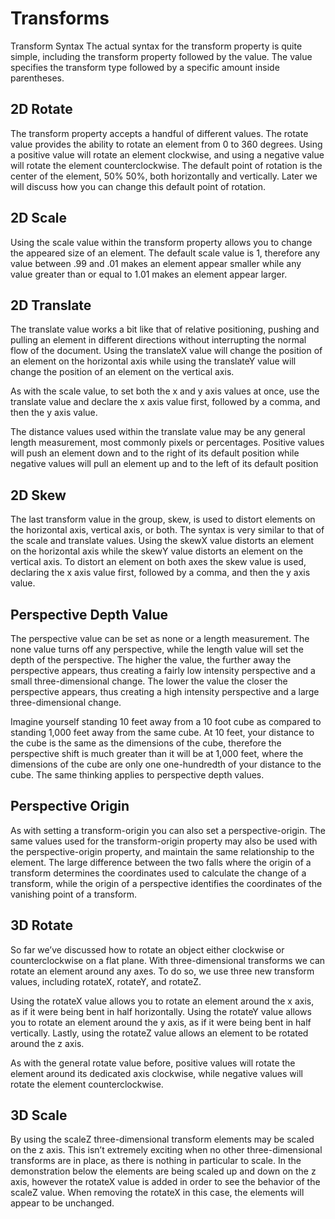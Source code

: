 # Transforms

Transform Syntax
The actual syntax for the transform property is quite simple, including the transform property followed by the value. The value specifies the transform type followed by a specific amount inside parentheses.

## 2D Rotate

The transform property accepts a handful of different values. The rotate value provides the ability to rotate an element from 0 to 360 degrees. Using a positive value will rotate an element clockwise, and using a negative value will rotate the element counterclockwise. The default point of rotation is the center of the element, 50% 50%, both horizontally and vertically. Later we will discuss how you can change this default point of rotation.

## 2D Scale

Using the scale value within the transform property allows you to change the appeared size of an element. The default scale value is 1, therefore any value between .99 and .01 makes an element appear smaller while any value greater than or equal to 1.01 makes an element appear larger.

## 2D Translate

The translate value works a bit like that of relative positioning, pushing and pulling an element in different directions without interrupting the normal flow of the document. Using the translateX value will change the position of an element on the horizontal axis while using the translateY value will change the position of an element on the vertical axis.

As with the scale value, to set both the x and y axis values at once, use the translate value and declare the x axis value first, followed by a comma, and then the y axis value.

The distance values used within the translate value may be any general length measurement, most commonly pixels or percentages. Positive values will push an element down and to the right of its default position while negative values will pull an element up and to the left of its default position

## 2D Skew

The last transform value in the group, skew, is used to distort elements on the horizontal axis, vertical axis, or both. The syntax is very similar to that of the scale and translate values. Using the skewX value distorts an element on the horizontal axis while the skewY value distorts an element on the vertical axis. To distort an element on both axes the skew value is used, declaring the x axis value first, followed by a comma, and then the y axis value.

## Perspective Depth Value

The perspective value can be set as none or a length measurement. The none value turns off any perspective, while the length value will set the depth of the perspective. The higher the value, the further away the perspective appears, thus creating a fairly low intensity perspective and a small three-dimensional change. The lower the value the closer the perspective appears, thus creating a high intensity perspective and a large three-dimensional change.

Imagine yourself standing 10 feet away from a 10 foot cube as compared to standing 1,000 feet away from the same cube. At 10 feet, your distance to the cube is the same as the dimensions of the cube, therefore the perspective shift is much greater than it will be at 1,000 feet, where the dimensions of the cube are only one one-hundredth of your distance to the cube. The same thinking applies to perspective depth values.

## Perspective Origin

As with setting a transform-origin you can also set a perspective-origin. The same values used for the transform-origin property may also be used with the perspective-origin property, and maintain the same relationship to the element. The large difference between the two falls where the origin of a transform determines the coordinates used to calculate the change of a transform, while the origin of a perspective identifies the coordinates of the vanishing point of a transform.

## 3D Rotate

So far we’ve discussed how to rotate an object either clockwise or counterclockwise on a flat plane. With three-dimensional transforms we can rotate an element around any axes. To do so, we use three new transform values, including rotateX, rotateY, and rotateZ.

Using the rotateX value allows you to rotate an element around the x axis, as if it were being bent in half horizontally. Using the rotateY value allows you to rotate an element around the y axis, as if it were being bent in half vertically. Lastly, using the rotateZ value allows an element to be rotated around the z axis.

As with the general rotate value before, positive values will rotate the element around its dedicated axis clockwise, while negative values will rotate the element counterclockwise.

## 3D Scale

By using the scaleZ three-dimensional transform elements may be scaled on the z axis. This isn’t extremely exciting when no other three-dimensional transforms are in place, as there is nothing in particular to scale. In the demonstration below the elements are being scaled up and down on the z axis, however the rotateX value is added in order to see the behavior of the scaleZ value. When removing the rotateX in this case, the elements will appear to be unchanged.
